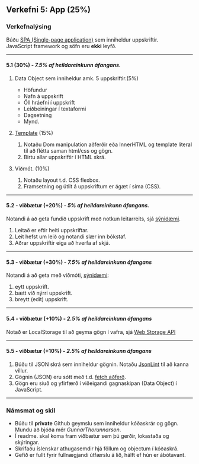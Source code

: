 ## Verkefni 5: App (25%) 

### Verkefnalýsing

Búðu [SPA (Single-page application)](https://developer.mozilla.org/en-US/docs/Glossary/SPA) sem inniheldur uppskriftir. 
<br> JavaScript framework og söfn eru **ekki** leyfð.

---

#### 5.1 (30%) - _7.5% af heildareinkunn áfangans._

1. Data Object sem inniheldur amk. 5 uppskriftir.(5%)
    - Höfundur
    - Nafn á uppskrift
    - Öll hráefni í uppskrift
    - Leiðbeiningar í textaformi
    - Dagsetning  
    - Mynd. 
1. [Template](https://github.com/GunnarThorunnarson/FORR3JS05DU/wiki/Template) (15%)
   1. Notaðu Dom manipulation aðferðir eða InnerHTML og template literal til að flétta saman html/css og gögn. 
   1. Birtu allar uppskriftir í HTML skrá. 
   
1. Viðmót. (10%)
   1. Notaðu layout t.d. CSS flexbox. 
   1. Framsetning og útlit á uppskriftum er ágæt í síma (CSS). 

---

#### 5.2 - viðbætur (+20%) - _5% af heildareinkunn áfangans._

Notandi á að geta fundið uppskrift með notkun leitarreits, sjá [sýnidæmi](http://javascriptbook.com/code/c12/filter-search.html).
1. Leitað er eftir heiti uppskriftar.
1. Leit hefst um leið og notandi slær inn bókstaf.
1. Aðrar uppskriftir eiga að hverfa af skjá.

---

#### 5.3 - viðbætur (+30%) - _7.5% af heildareinkunn áfangans_
Notandi á að geta með viðmóti, [sýnidæmi](http://todomvc.com/examples/vanillajs/):
1. eytt uppskrift.
1. bætt við nýrri uppskrift. 
1. breytt (edit) uppskrift.

---

#### 5.4 - viðbætur (+10%) - _2.5% af heildareinkunn áfangans_
Notað er LocalStorage til að geyma gögn í vafra, sjá [Web Storage API](https://developer.mozilla.org/en-US/docs/Web/API/Web_Storage_API) 

---

#### 5.5 - viðbætur (+10%) - _2.5% af heildareinkunn áfangans_
1. Búðu til JSON skrá sem inniheldur gögnin. Notaðu [JsonLint](https://jsonlint.com/) til að kanna villur.
1. Gögnin (JSON) eru sótt með t.d. [fetch aðferð](https://github.com/GunnarThorunnarson/FORR3JS05DU/wiki/JSON-og-Fetch).
1. Gögn eru síuð og yfirfærð í viðeigandi gagnaskipan (Data Object) í JavaScript.

---

### Námsmat og skil
* Búðu til **private** Github geymslu sem inniheldur kóðaskrár og gögn. Mundu að bjóða mér _GunnarThorunnarson_. 
* Í readme. skal koma fram viðbætur sem þú gerðir, lokastaða og skýringar.
* Skrifaðu íslenskar athugasemdir hjá föllum og objectum í kóðaskrá.
* Gefið er fullt fyrir fullnægjandi útfærslu á lið, hálft ef hún er ábótavant.
